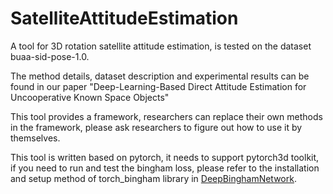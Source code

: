 # SatelliteAttitudeEstimation
A tool for 3D rotation satellite attitude estimation, is tested on the dataset buaa-sid-pose-1.0.


The method details, dataset description and experimental results can be found in our paper "Deep-Learning-Based Direct Attitude Estimation for Uncooperative Known Space Objects"


This tool provides a framework, researchers can replace their own methods in the framework, please ask researchers to figure out how to use it by themselves.


This tool is written based on pytorch, it needs to support pytorch3d toolkit, if you need to run and test the bingham loss, please refer to the installation and setup method of torch_bingham library in [DeepBinghamNetwork](https://github.com/Multimodal3DVision/torch_bingham).

